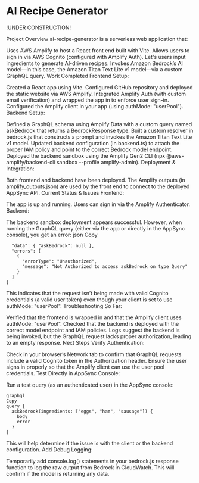 # AI Recipe Generator

!UNDER CONSTRUCTION!

Project Overview
ai-recipe-generator is a serverless web application that:

Uses AWS Amplify to host a React front end built with Vite.
Allows users to sign in via AWS Cognito (configured with Amplify Auth).
Let's users input ingredients to generate AI-driven recipes.
Invokes Amazon Bedrock’s AI model—in this case, the Amazon Titan Text Lite v1 model—via a custom GraphQL query.
Work Completed
Frontend Setup:

Created a React app using Vite.
Configured GitHub repository and deployed the static website via AWS Amplify.
Integrated Amplify Auth (with custom email verification) and wrapped the app in <Authenticator> to enforce user sign-in.
Configured the Amplify client in your app (using authMode: "userPool").
Backend Setup:

Defined a GraphQL schema using Amplify Data with a custom query named askBedrock that returns a BedrockResponse type.
Built a custom resolver in bedrock.js that constructs a prompt and invokes the Amazon Titan Text Lite v1 model.
Updated backend configuration (in backend.ts) to attach the proper IAM policy and point to the correct Bedrock model endpoint.
Deployed the backend sandbox using the Amplify Gen2 CLI (npx @aws-amplify/backend-cli sandbox --profile amplify-admin).
Deployment & Integration:

Both frontend and backend have been deployed.
The Amplify outputs (in amplify_outputs.json) are used by the front end to connect to the deployed AppSync API.
Current Status & Issues
Frontend:

The app is up and running.
Users can sign in via the Amplify Authenticator.
Backend:

The backend sandbox deployment appears successful.
However, when running the GraphQL query (either via the app or directly in the AppSync console), you get an error:
json
Copy
```{
  "data": { "askBedrock": null },
  "errors": [
    {
      "errorType": "Unauthorized",
      "message": "Not Authorized to access askBedrock on type Query"
    }
  ]
}
```
This indicates that the request isn’t being made with valid Cognito credentials (a valid user token) even though your client is set to use authMode: "userPool".
Troubleshooting So Far:

Verified that the frontend is wrapped in <Authenticator> and that the Amplify client uses authMode: "userPool".
Checked that the backend is deployed with the correct model endpoint and IAM policies.
Logs suggest the backend is being invoked, but the GraphQL request lacks proper authorization, leading to an empty response.
Next Steps
Verify Authentication:

Check in your browser’s Network tab to confirm that GraphQL requests include a valid Cognito token in the Authorization header.
Ensure the user signs in properly so that the Amplify client can use the user pool credentials.
Test Directly in AppSync Console:

Run a test query (as an authenticated user) in the AppSync console:
```
graphql
Copy
query {
  askBedrock(ingredients: ["eggs", "ham", "sausage"]) {
    body
    error
  }
}
```
This will help determine if the issue is with the client or the backend configuration.
Add Debug Logging:

Temporarily add console.log() statements in your bedrock.js response function to log the raw output from Bedrock in CloudWatch. This will confirm if the model is returning any data.
